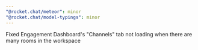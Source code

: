```yaml
---
"@rocket.chat/meteor": minor
"@rocket.chat/model-typings": minor
---
```


Fixed Engagement Dashboard's "Channels" tab not loading when there are many rooms in the workspace
